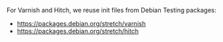 For Varnish and Hitch, we reuse init files from Debian Testing packages:
 - https://packages.debian.org/stretch/varnish
 - https://packages.debian.org/stretch/hitch

